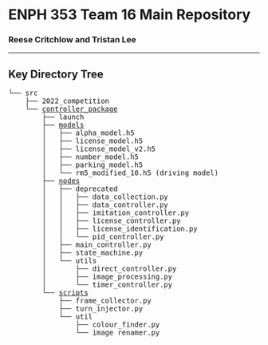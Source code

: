 # ENPH 353 Team 16 Main Repository
### Reese Critchlow and Tristan Lee
---
## Key Directory Tree

  
<pre>
└── src
    ├── 2022_competition
    └── <a href="https://github.com/reesecritchlow/ENPH353_Team16/tree/main/src/controller_package">controller_package</a>
        ├── launch
        ├── <a href="https://github.com/reesecritchlow/ENPH353_Team16/tree/main/src/controller_package/models">models</a>
        │   ├── alpha_model.h5
        │   ├── license_model.h5
        │   ├── license_model_v2.h5
        │   ├── number_model.h5
        │   ├── parking_model.h5
        │   └── rm5_modified_10.h5 (driving model)
        ├── <a href="https://github.com/reesecritchlow/ENPH353_Team16/tree/main/src/controller_package/nodes">nodes</a>
        │   ├── deprecated
        │   │   ├── data_collection.py
        │   │   ├── data_controller.py
        │   │   ├── imitation_controller.py
        │   │   ├── license_controller.py
        │   │   ├── license_identification.py
        │   │   └── pid_controller.py
        │   ├── main_controller.py
        │   ├── state_machine.py
        │   └── utils
        │       ├── direct_controller.py
        │       ├── image_processing.py
        │       └── timer_controller.py
        └── <a href="https://github.com/reesecritchlow/ENPH353_Team16/tree/main/src/controller_package/scripts">scripts</a>
            ├── frame_collector.py
            ├── turn_injector.py
            └── util
                ├── colour_finder.py
                └── image_renamer.py
</pre>